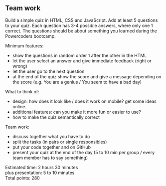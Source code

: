 ## Team work

Build a simple quiz in HTML, CSS and JavaScript. 
Add at least 5 questions to your quiz. Each question has 3-4 possible answers, where only one 1 correct. 
The questions should be about something you learned during the Powercoders bootcamp. 

Minimum features:
- show the questions in random order 1 after the other in the HTML
- let the user select an answer and give immediate feedback (right or wrong)
- let the user go to the next question
- at the end of the quiz show the score and give a message depending on the score (e.g. You are a genius / You seem to have a bad day)

What to think of:
- design: how does it look like / does it work on mobile? get some ideas online.
- additional features: can you make it more fun or easier to use?
- how to make the quiz semantically correct

Team work:
- discuss together what you have to do
- split the tasks (in pairs or single responsibles)
- put your code together and on GitHub
- present your quiz at the end of the day (5 to 10 min per group / every team member has to say something)

Estimated time: 2 hours 30 minutes <br>
plus presentation: 5 to 10 minutes <br>
Total points: 280
